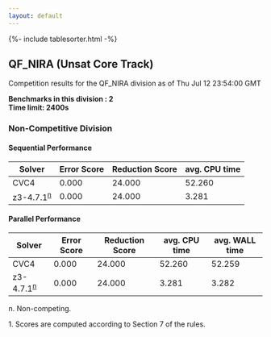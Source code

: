 ```yaml
---
layout: default
---
```

{%- include tablesorter.html -%}

##  QF_NIRA (Unsat Core Track)

Competition results for the QF_NIRA division as of Thu Jul 12 23:54:00 GMT

**Benchmarks in this division : 2  
Time limit: 2400s** 

###  Non-Competitive Division 
#### Sequential Performance

<table id="sequential" class="result sorted">
<thead><tr class="center">
  <th>Solver</th>
  <th>Error Score</th>
  <th>Reduction Score</th>
  <th>avg. CPU time</th>
</tr></thead><tr>
<td>CVC4</td>
<td>0.000</td><td>24.000</td><td>52.260</td></tr><tr>
<td>z3-4.7.1<SUP><a href="#fn">n</a></SUP></td>
<td>0.000</td><td>24.000</td><td>3.281</td></tr></table>

#### Parallel Performance

<table id="parallel" class="result sorted">
<thead><tr class="center">
  <th>Solver</th>
  <th>Error Score</th>
  <th>Reduction Score</th>
  <th>avg. CPU time</th>
  <th>avg. WALL time</th>
</tr></thead><tr>
<td>CVC4</td>
<td>0.000</td><td>24.000</td><td>52.260</td><td>52.259</td></tr><tr>
<td>z3-4.7.1<SUP><a href="#fn">n</a></SUP></td>
<td>0.000</td><td>24.000</td><td>3.281</td><td>3.282</td></tr></table>
 <span id="fn"> n. Non-competing. </span>

 <span id="fn1"> 1. Scores are computed according to Section 7 of the rules. </span>



